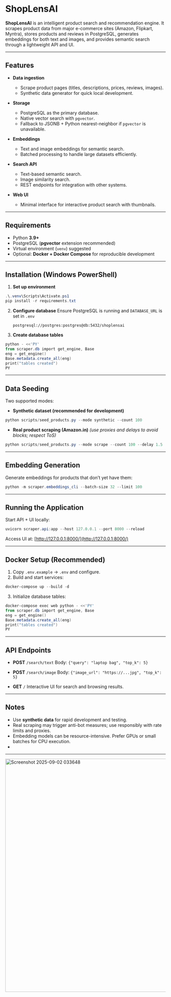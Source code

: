 
# ShopLensAI

**ShopLensAI** is an intelligent product search and recommendation engine.
It scrapes product data from major e-commerce sites (Amazon, Flipkart, Myntra), stores products and reviews in PostgreSQL, generates embeddings for both text and images, and provides semantic search through a lightweight API and UI.

---

## Features

* **Data ingestion**

  * Scrape product pages (titles, descriptions, prices, reviews, images).
  * Synthetic data generator for quick local development.

* **Storage**

  * PostgreSQL as the primary database.
  * Native vector search with `pgvector`.
  * Fallback to JSONB + Python nearest-neighbor if `pgvector` is unavailable.

* **Embeddings**

  * Text and image embeddings for semantic search.
  * Batched processing to handle large datasets efficiently.

* **Search API**

  * Text-based semantic search.
  * Image similarity search.
  * REST endpoints for integration with other systems.

* **Web UI**

  * Minimal interface for interactive product search with thumbnails.

---

## Requirements

* Python **3.9+**
* PostgreSQL (**pgvector** extension recommended)
* Virtual environment (`venv`) suggested
* Optional: **Docker + Docker Compose** for reproducible development

---

## Installation (Windows PowerShell)

1. **Set up environment**

```powershell
.\.venv\Scripts\Activate.ps1
pip install -r requirements.txt
```

2. **Configure database**
   Ensure PostgreSQL is running and `DATABASE_URL` is set in `.env`

   ```
   postgresql://postgres:postgres@db:5432/shoplensai
   ```

3. **Create database tables**

```powershell
python - <<'PY'
from scraper.db import get_engine, Base
eng = get_engine()
Base.metadata.create_all(eng)
print("tables created")
PY
```

---

## Data Seeding

Two supported modes:

* **Synthetic dataset (recommended for development)**

```powershell
python scripts/seed_products.py --mode synthetic --count 100
```

* **Real product scraping (Amazon.in)**
  *(use proxies and delays to avoid blocks; respect ToS)*

```powershell
python scripts/seed_products.py --mode scrape --count 100 --delay 1.5
```

---

## Embedding Generation

Generate embeddings for products that don’t yet have them:

```powershell
python -m scraper.embeddings_cli --batch-size 32 --limit 100
```

---

## Running the Application

Start API + UI locally:

```powershell
uvicorn scraper.api:app --host 127.0.0.1 --port 8000 --reload
```

Access UI at: [http://127.0.0.1:8000/](http://127.0.0.1:8000/)

---

## Docker Setup (Recommended)

1. Copy `.env.example` → `.env` and configure.
2. Build and start services:

```powershell
docker-compose up --build -d
```

3. Initialize database tables:

```powershell
docker-compose exec web python - <<'PY'
from scraper.db import get_engine, Base
eng = get_engine()
Base.metadata.create_all(eng)
print("tables created")
PY
```

---

## API Endpoints

* **POST** `/search/text`
  Body: `{"query": "laptop bag", "top_k": 5}`

* **POST** `/search/image`
  Body: `{"image_url": "https://...jpg", "top_k": 5}`

* **GET** `/`
  Interactive UI for search and browsing results.

---

## Notes

* Use **synthetic data** for rapid development and testing.
* Real scraping may trigger anti-bot measures; use responsibly with rate limits and proxies.
* Embedding models can be resource-intensive. Prefer GPUs or small batches for CPU execution.
* 
---
<img width="1299" height="732" alt="Screenshot 2025-09-02 033648" src="https://github.com/user-attachments/assets/99812360-ec37-4f40-88f9-437582510865" />

